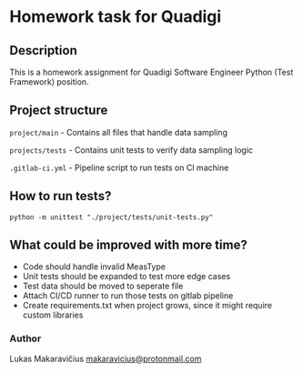 # Homework task for Quadigi

## Description
This is a homework assignment for Quadigi Software Engineer Python (Test Framework) position.

## Project structure

```project/main``` - Contains all files that handle data sampling

```projects/tests``` - Contains unit tests to verify data sampling logic

```.gitlab-ci.yml``` - Pipeline script to run tests on CI machine

## How to run tests?

```python -m unittest "./project/tests/unit-tests.py"```

## What could be improved with more time?
- Code should handle invalid MeasType
- Unit tests should be expanded to test more edge cases
- Test data should be moved to seperate file
- Attach CI/CD runner to run those tests on gitlab pipeline
- Create requirements.txt when project grows, since it might require custom libraries

### Author
Lukas Makaravičius
makaravicius@protonmail.com